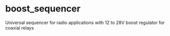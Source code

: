 # boost_sequencer
Universal sequencer for radio applications with 12 to 28V boost regulator for coaxial relays
